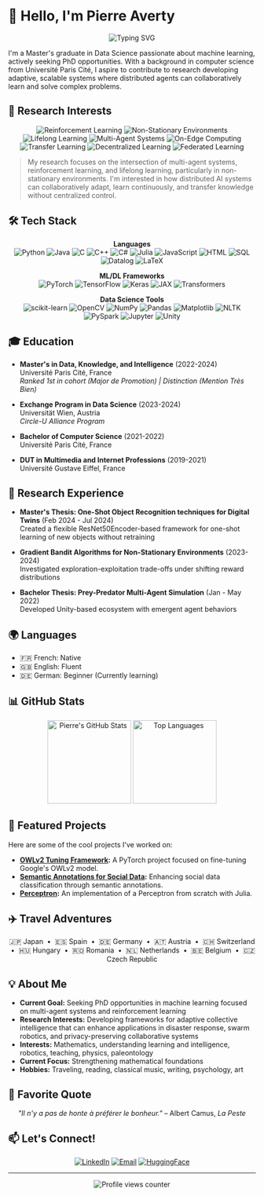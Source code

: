 # 👋 Hello, I'm Pierre Averty

<div align="center">
  <img src="https://readme-typing-svg.herokuapp.com?font=Fira+Code&pause=1000&color=6A5ACD&center=true&vCenter=true&random=false&width=435&lines=MSc+Graduate;Machine+Learning+PhD+Applicant;Reinforcement+Learning" alt="Typing SVG" />
</div>

I'm a Master's graduate in Data Science passionate about machine learning, actively seeking PhD opportunities. With a background in computer science from Université Paris Cité, I aspire to contribute to research developing adaptive, scalable systems where distributed agents can collaboratively learn and solve complex problems.

## 🧠 Research Interests

<div align="center">
  
  ![Reinforcement Learning](https://img.shields.io/badge/-Reinforcement%20Learning-BF40BF?style=for-the-badge)
  ![Non-Stationary Environments](https://img.shields.io/badge/-Non--Stationary%20Environments-4B0082?style=for-the-badge)
  ![Lifelong Learning](https://img.shields.io/badge/-Lifelong%20Learning-9370DB?style=for-the-badge)
  ![Multi-Agent Systems](https://img.shields.io/badge/-Multi--Agent%20Systems-6A5ACD?style=for-the-badge)
  ![On-Edge Computing](https://img.shields.io/badge/-On--Edge%20Computing-5D3FD3?style=for-the-badge)
  ![Transfer Learning](https://img.shields.io/badge/-Transfer%20Learning-483D8B?style=for-the-badge)
  ![Decentralized Learning](https://img.shields.io/badge/-Decentralized%20Learning-8A2BE2?style=for-the-badge)
  ![Federated Learning](https://img.shields.io/badge/-Federated%20Learning-7B68EE?style=for-the-badge)
  
</div>

> My research focuses on the intersection of multi-agent systems, reinforcement learning, and lifelong learning, particularly in non-stationary environments. I'm interested in how distributed AI systems can collaboratively adapt, learn continuously, and transfer knowledge without centralized control.

## 🛠️ Tech Stack 

<div align="center">
  
  **Languages**  
  ![Python](https://img.shields.io/badge/Python-3776AB?style=flat-square&logo=python&logoColor=white)
  ![Java](https://img.shields.io/badge/Java-ED8B00?style=flat-square&logo=java&logoColor=white)
  ![C](https://img.shields.io/badge/C-00599C?style=flat-square&logo=c&logoColor=white)
  ![C++](https://img.shields.io/badge/C++-00599C?style=flat-square&logo=c%2B%2B&logoColor=white)
  ![C#](https://img.shields.io/badge/C%23-239120?style=flat-square&logo=c-sharp&logoColor=white)
  ![Julia](https://img.shields.io/badge/Julia-9558B2?style=flat-square&logo=julia&logoColor=white)
  ![JavaScript](https://img.shields.io/badge/JavaScript-F7DF1E?style=flat-square&logo=javascript&logoColor=black)
  ![HTML](https://img.shields.io/badge/HTML5-E34F26?style=flat-square&logo=html5&logoColor=white)
  ![SQL](https://img.shields.io/badge/SQL-4479A1?style=flat-square&logo=postgresql&logoColor=white)
  ![Datalog](https://img.shields.io/badge/Datalog-FF4500?style=flat-square&logoColor=white)
  ![LaTeX](https://img.shields.io/badge/LaTeX-008080?style=flat-square&logo=latex&logoColor=white)
  
  **ML/DL Frameworks**  
  ![PyTorch](https://img.shields.io/badge/PyTorch-EE4C2C?style=flat-square&logo=pytorch&logoColor=white)
  ![TensorFlow](https://img.shields.io/badge/TensorFlow-FF6F00?style=flat-square&logo=tensorflow&logoColor=white)
  ![Keras](https://img.shields.io/badge/Keras-D00000?style=flat-square&logo=keras&logoColor=white)
  ![JAX](https://img.shields.io/badge/JAX-8A2BE2?style=flat-square&logoColor=white)
  ![Transformers](https://img.shields.io/badge/Transformers-FFD700?style=flat-square&logoColor=black)
  
  **Data Science Tools**  
  ![scikit-learn](https://img.shields.io/badge/scikit--learn-F7931E?style=flat-square&logo=scikit-learn&logoColor=white)
  ![OpenCV](https://img.shields.io/badge/OpenCV-5C3EE8?style=flat-square&logo=opencv&logoColor=white)
  ![NumPy](https://img.shields.io/badge/NumPy-013243?style=flat-square&logo=numpy&logoColor=white)
  ![Pandas](https://img.shields.io/badge/Pandas-150458?style=flat-square&logo=pandas&logoColor=white)
  ![Matplotlib](https://img.shields.io/badge/Matplotlib-3776AB?style=flat-square&logoColor=white)
  ![NLTK](https://img.shields.io/badge/NLTK-3B5998?style=flat-square&logoColor=white)
  ![PySpark](https://img.shields.io/badge/PySpark-E25A1C?style=flat-square&logo=apache-spark&logoColor=white)
  ![Jupyter](https://img.shields.io/badge/Jupyter-F37626?style=flat-square&logo=jupyter&logoColor=white)
  ![Unity](https://img.shields.io/badge/Unity-000000?style=flat-square&logo=unity&logoColor=white)
  
</div>

## 🎓 Education

- **Master's in Data, Knowledge, and Intelligence** (2022-2024)<br>
  Université Paris Cité, France<br>
  *Ranked 1st in cohort (Major de Promotion) | Distinction (Mention Très Bien)*

- **Exchange Program in Data Science** (2023-2024)<br>
  Universität Wien, Austria<br>
  *Circle-U Alliance Program*

- **Bachelor of Computer Science** (2021-2022)<br>
  Université Paris Cité, France

- **DUT in Multimedia and Internet Professions** (2019-2021)<br>
  Université Gustave Eiffel, France

## 🧪 Research Experience

- **Master's Thesis: One-Shot Object Recognition techniques for Digital Twins** (Feb 2024 - Jul 2024)<br>
  Created a flexible ResNet50Encoder-based framework for one-shot learning of new objects without retraining

- **Gradient Bandit Algorithms for Non-Stationary Environments** (2023-2024)<br>
  Investigated exploration-exploitation trade-offs under shifting reward distributions

- **Bachelor Thesis: Prey-Predator Multi-Agent Simulation** (Jan - May 2022)<br>
  Developed Unity-based ecosystem with emergent agent behaviors

## 🌍 Languages

- 🇫🇷 French: Native
- 🇬🇧 English: Fluent
- 🇩🇪 German: Beginner (Currently learning)

## 📊 GitHub Stats

<div align="center">
  <img src="https://github-readme-stats.vercel.app/api?username=pierreaverty&show_icons=true&theme=tokyonight" alt="Pierre's GitHub Stats" height="170"/>
  <img src="https://github-readme-stats.vercel.app/api/top-langs/?username=pierreaverty&layout=compact&theme=tokyonight" alt="Top Languages" height="170"/>
</div>

## 🌟 Featured Projects

Here are some of the cool projects I've worked on:
- **[OWLv2 Tuning Framework](https://github.com/pierreaverty/OWLv2-Tunning):** A PyTorch project focused on fine-tuning Google's OWLv2 model.
- **[Semantic Annotations for Social Data](https://github.com/pierreaverty/TER_project):** Enhancing social data classification through semantic annotations.
- **[Perceptron](https://github.com/pierreaverty/perceptron):** An implementation of a Perceptron from scratch with Julia.

## ✈️ Travel Adventures

<div align="center">
  
  🇯🇵 Japan &nbsp;•&nbsp; 
  🇪🇸 Spain &nbsp;•&nbsp; 
  🇩🇪 Germany &nbsp;•&nbsp; 
  🇦🇹 Austria &nbsp;•&nbsp; 
  🇨🇭 Switzerland &nbsp;•&nbsp; 
  🇭🇺 Hungary &nbsp;•&nbsp; 
  🇷🇴 Romania &nbsp;•&nbsp; 
  🇳🇱 Netherlands &nbsp;•&nbsp; 
  🇧🇪 Belgium &nbsp;•&nbsp; 
  🇨🇿 Czech Republic
  
</div>

## 💡 About Me

- **Current Goal:** Seeking PhD opportunities in machine learning focused on multi-agent systems and reinforcement learning
- **Research Interests:** Developing frameworks for adaptive collective intelligence that can enhance applications in disaster response, swarm robotics, and privacy-preserving collaborative systems
- **Interests:** Mathematics, understanding learning and intelligence, robotics, teaching, physics, paleontology
- **Current Focus:** Strengthening mathematical foundations 
- **Hobbies:** Traveling, reading, classical music, writing, psychology, art

## 💬 Favorite Quote

<div align="center">
  <i>"Il n'y a pas de honte à préférer le bonheur."</i> – Albert Camus, <i>La Peste</i>
</div>

## 📫 Let's Connect!

<div align="center">
  
  [![LinkedIn](https://img.shields.io/badge/LinkedIn-%230077B5.svg?style=for-the-badge&logo=linkedin&logoColor=white)](https://www.linkedin.com/in/pierre-averty-996ab5195/)
  [![Email](https://img.shields.io/badge/Email-D14836?style=for-the-badge&logo=gmail&logoColor=white)](mailto:pierre.averty2001@gmail.com)
  [![HuggingFace](https://img.shields.io/badge/HuggingFace-FF9D00?style=for-the-badge&logo=huggingface&logoColor=white)](https://huggingface.co/pierreaverty1)
  
</div>

---

<div align="center">
  <img src="https://komarev.com/ghpvc/?username=pierreaverty&color=blueviolet&style=flat-square" alt="Profile views counter" />
</div>
